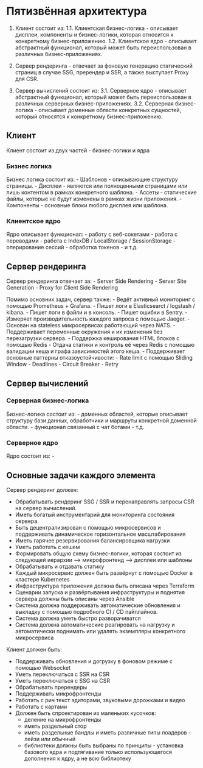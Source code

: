 # Пятизвённая архитектура

1. Клиент состоит из:
    1.1. Клиентская бизнес-логика - описывает дисплеи, компоненты и бизнес-логики, которая относится к конкретному бизнес-приложению.
    1.2. Клиентское ядро - описывает абстрактный функционал, который может быть переиспользован в различных бизнес-приложениях.

2. Сервер рендеринга - отвечает за фоновую генерацию статический страниц в случае SSG, пререндер и SSR, а также выступает Proxy для CSR.

3. Сервер вычислений состоит из:
    3.1. Серверное ядро - описывает абстрактный функционал, который может быть переиспользован в различных серверных бизнес-приложениях.
    3.2. Серверная бизнес-логика - описывает доменные области конкретных сущностей, который относятся к конкретному бизнес-приложению.


## Клиент

Клиент состоит из двух частей - бизнес-логики и ядра

### Бизнес логика

Бизнес логика состоит из:
    - Шаблонов - описывающие структуру страницы.
    - Дисплеи - являются или полноценными страницами или лишь контентом в рамках конкретного шаблона.
    - Ассеты - статические файлы, которые не будут изменены в рамках жизни приложения.
    - Компоненты - основные блоки любого дисплея или шаблона.

### Клиентское ядро

Ядро описывает функционал:
    - работу с веб-сокетами
    - работа с переводами
    - работа с IndexDB / LocalStorage / SessionStorage
    - оперирование сессий
    - обработка токенов
    - и т.д.

## Сервер рендеринга

Сервер рендеринга отвечает за:
    - Server Side Rendering
    - Server Site Generation
    - Proxy for Client Side Rendering

Помимо основних задач, сервер также:
    - Ведёт активный мониторинг с помощью Prometheus + Grafana.
    - Пишет логи в Elasticsearct / logstash / kibana.
    - Пишет логи в файли и в консоль.
    - Пишет ошибки в Sentry.
    - Измеряет производительность каждого запроса с помощью Jaeger.
    - Основан на stateless микросервисах работающий через NATS.
    - Поддерживает переменные окружения и их изменения без перезагрузки сервера.
    - Поддержка кеширования HTML блоков с помощью Redis
    - Отдача статики и контроль её через Redis с помощью валидации кеша и графа зависимостей этого кеша.
    - Поддерживает основные паттерны отказоустойчивости: 
        - Rate limit с помощью Sliding Window
        - Deadlines
        - Circuit Breaker
        - Retry

## Сервер вычислений

### Серверная бизнес-логика

Бизнес-логика состоит из:
    - доменных областей, которые описывает структуру бази данных, обработчики и маршруты конкретной доменной области.
    - функционал связанный с чат ботами
    - т.д.

### Серверное ядро

Ядро состоит из:
    - 


## Основные задачи каждого элемента

Сервер рендеринг должен:
- Обрабатывать рендеринг SSG / SSR и перенаправлять запросы CSR на сервер вычислений.
- Иметь богатый инструментарий для мониторинга состояния сервера.
- Быть децентрализирован с помощью микросервисов и поддерживать динамическое горизонтальное масштабирования
- Иметь гарячее резервирования балансировщика нагрузки
- Уметь работать с кешем
- Формировать общую схему бизнес-логики, которая состоит из следующей иерархии --> микрофронтенд --> дисплеи или шаблоны
- Обрабатывать и отдавать статику
- Каждый микросервис должен быть развёрнут с помощью Docker в кластере Kubernetes
- Инфраструктура приложения должна быть описана через Terraform 
- Сценарии запуска и развёртывания инфраструктуры и поднятия сервера должны быть описаны через Ansible
- Система должна поддерживать автоматические обновления и выкладку с помощью подробного CI / CD пайплайнов.
- Система должна уметь быстро разворачиватся
- Система должна автоматические реагировать на нагрузку и автоматически поднимать или удалять экземпляры конкретного микросервиса

Клиент должен быть:
- Поддерживать обновления и догрузку в фоновом режиме с помощью Websocket
- Уметь переключаться с SSR на CSR 
- Уметь переключаться с SSG на CSR 
- Обрабатывать пререндеры
- Поддерживать микрофронтенды
- Работать с рич текст эдиторами, звуковыми дорожками и видео
- Работать с картами
- Должен быть спроектирован из маленьких кусочков:
  - деление на микрофронтенды
  - иметь раздельный стор
  - иметь раздельные бандлы и иметь различные типы лоадеров - лейзи или обычный
  - библиотеки должны быть выбраны по принципы - установка базового ядра и подтягивание только использующегося дополнения к ядру, а не всю библиотеку
